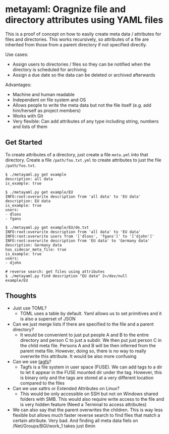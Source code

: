 # metayaml: Oragnize file and directory attributes using YAML files

This is a proof of concept on how to easily create meta data / attributes for files and directories.
This works recursively, so attributes of a file are inherited from those from a parent directory if not specified directly.

Use cases:

- Assign users to directories / files so they can be notified when the directory is scheduled for archiving
- Assign a due date so the data can be deleted or archived afterwards

Advantages:

- Machine and human readable
- Independent on file system and OS
- Allows people to write the meta data but not the file itself (e.g. add him/herself as project members)
- Works with Git
- Very flexible: Can add attributes of any type including string, numbers and lists of them

## Get Started

To create attributes of a directory, just create a file `meta.yml` into that directory.
Create a file `/path/foo.txt.yml` to create attributes to just the file `/path/foo.txt`.

```
$ ./metayaml.py get example
description: all data
is_example: true

$ ./metayaml.py get example/EU
INFO:root:overwrite description from 'all data' to 'EU data'
description: EU data
is_example: true
users:
- dloos
- fgans

$ ./metayaml.py get example/EU/de.txt
INFO:root:overwrite description from 'all data' to 'EU data'
INFO:root:overwrite users from '['dloos', 'fgans']' to '['djohn']'
INFO:root:overwrite description from 'EU data' to 'Germany data'
description: Germany data
has_sidecar_meta_file: true
is_example: true
users:
- djohn

# reverse search: get files using attributes
$ ./metayaml.py find description "EU data" 2>/dev/null
example/EU
```

## Thoughts

- Just use TOML?
  - TOML uses a table by default. Yaml allows us to set primitives and it is also a superset of JSON
- Can we just merge lists if there are specified to the file and a parent directory?
  - It would be convenient to just put people A and B to the entire directory and person C to just a subdir. We then put just person C in the child meta file. Persons A and B will be then inferred from the parent meta file. However, doing so, there is no way to really overwrite this attribute. It would be also more confusing
- Can we use [tagfs](https://github.com/loglob/tagfs)?
  - Tagfs is a file system in user space (FUSE). We can add tags to a dir to let it appear in the FUSE mounted dir under the tag. However, this is binary only and the tags are stored at a very different location compared to the files
- Can we use xattrs or Extended Attributes on Linux?
  - This would be only accessible on SSH but not on Windows shared folders with SMB. This would also require write access to the file and is very hidden feature (Need a Terminal to access attributes)
- We can also say that the parent overwrites the children. This is way less flexible but allows much faster reverse search to find files that match a certain attribute. Very bad. And finding all meta data fiels on /Net/Groups/BGI/work_1 takes just 6min

